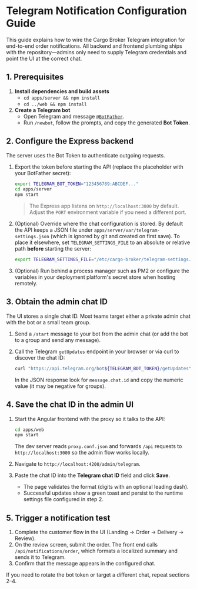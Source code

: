 # Telegram Notification Configuration Guide

This guide explains how to wire the Cargo Broker Telegram integration for end-to-end order notifications. All backend and frontend plumbing ships with the repository—admins only need to supply Telegram credentials and point the UI at the correct chat.

## 1. Prerequisites

1. **Install dependencies and build assets**
   - `cd apps/server && npm install`
   - `cd ../web && npm install`
2. **Create a Telegram bot**
   - Open Telegram and message [`@BotFather`](https://t.me/BotFather).
   - Run `/newbot`, follow the prompts, and copy the generated **Bot Token**.

## 2. Configure the Express backend

The server uses the Bot Token to authenticate outgoing requests.

1. Export the token before starting the API (replace the placeholder with your BotFather secret):

   ```bash
   export TELEGRAM_BOT_TOKEN="123456789:ABCDEF..."
   cd apps/server
   npm start
   ```

   > The Express app listens on `http://localhost:3000` by default. Adjust the `PORT` environment variable if you need a different port.

2. (Optional) Override where the chat configuration is stored. By default the API keeps a JSON file under `apps/server/var/telegram-settings.json` (which is ignored by git and created on first save). To place it elsewhere, set `TELEGRAM_SETTINGS_FILE` to an absolute or relative path **before** starting the server:

   ```bash
   export TELEGRAM_SETTINGS_FILE="/etc/cargo-broker/telegram-settings.json"
   ```

3. (Optional) Run behind a process manager such as PM2 or configure the variables in your deployment platform's secret store when hosting remotely.

## 3. Obtain the admin chat ID

The UI stores a single chat ID. Most teams target either a private admin chat with the bot or a small team group.

1. Send a `/start` message to your bot from the admin chat (or add the bot to a group and send any message).
2. Call the Telegram `getUpdates` endpoint in your browser or via curl to discover the chat ID:

   ```bash
   curl "https://api.telegram.org/bot${TELEGRAM_BOT_TOKEN}/getUpdates"
   ```

   In the JSON response look for `message.chat.id` and copy the numeric value (it may be negative for groups).

## 4. Save the chat ID in the admin UI

1. Start the Angular frontend with the proxy so it talks to the API:

   ```bash
   cd apps/web
   npm start
   ```

   The dev server reads `proxy.conf.json` and forwards `/api` requests to `http://localhost:3000` so the admin flow works locally.

2. Navigate to `http://localhost:4200/admin/telegram`.
3. Paste the chat ID into the **Telegram chat ID** field and click **Save**.
   - The page validates the format (digits with an optional leading dash).
   - Successful updates show a green toast and persist to the runtime settings file configured in step 2.

## 5. Trigger a notification test

1. Complete the customer flow in the UI (Landing → Order → Delivery → Review).
2. On the review screen, submit the order. The front end calls `/api/notifications/order`, which formats a localized summary and sends it to Telegram.
3. Confirm that the message appears in the configured chat.

If you need to rotate the bot token or target a different chat, repeat sections 2–4.

